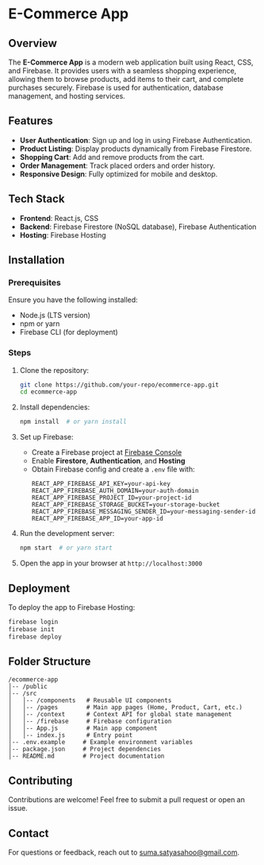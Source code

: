 # E-Commerce App

## Overview
The **E-Commerce App** is a modern web application built using React, CSS, and Firebase. It provides users with a seamless shopping experience, allowing them to browse products, add items to their cart, and complete purchases securely. Firebase is used for authentication, database management, and hosting services.

## Features
- **User Authentication**: Sign up and log in using Firebase Authentication.
- **Product Listing**: Display products dynamically from Firebase Firestore.
- **Shopping Cart**: Add and remove products from the cart.
- **Order Management**: Track placed orders and order history.
- **Responsive Design**: Fully optimized for mobile and desktop.

## Tech Stack
- **Frontend**: React.js, CSS
- **Backend**: Firebase Firestore (NoSQL database), Firebase Authentication
- **Hosting**: Firebase Hosting

## Installation

### Prerequisites
Ensure you have the following installed:
- Node.js (LTS version)
- npm or yarn
- Firebase CLI (for deployment)

### Steps
1. Clone the repository:
   ```bash
   git clone https://github.com/your-repo/ecommerce-app.git
   cd ecommerce-app
   ```

2. Install dependencies:
   ```bash
   npm install  # or yarn install
   ```

3. Set up Firebase:
   - Create a Firebase project at [Firebase Console](https://console.firebase.google.com/)
   - Enable **Firestore**, **Authentication**, and **Hosting**
   - Obtain Firebase config and create a `.env` file with:
     ```env
     REACT_APP_FIREBASE_API_KEY=your-api-key
     REACT_APP_FIREBASE_AUTH_DOMAIN=your-auth-domain
     REACT_APP_FIREBASE_PROJECT_ID=your-project-id
     REACT_APP_FIREBASE_STORAGE_BUCKET=your-storage-bucket
     REACT_APP_FIREBASE_MESSAGING_SENDER_ID=your-messaging-sender-id
     REACT_APP_FIREBASE_APP_ID=your-app-id
     ```

4. Run the development server:
   ```bash
   npm start  # or yarn start
   ```

5. Open the app in your browser at `http://localhost:3000`

## Deployment
To deploy the app to Firebase Hosting:
```bash
firebase login
firebase init
firebase deploy
```

## Folder Structure
```
/ecommerce-app
│-- /public
│-- /src
│   │-- /components   # Reusable UI components
│   │-- /pages        # Main app pages (Home, Product, Cart, etc.)
│   │-- /context      # Context API for global state management
│   │-- /firebase     # Firebase configuration
│   │-- App.js        # Main app component
│   │-- index.js      # Entry point
│-- .env.example     # Example environment variables
│-- package.json     # Project dependencies
│-- README.md        # Project documentation
```

## Contributing
Contributions are welcome! Feel free to submit a pull request or open an issue.


## Contact
For questions or feedback, reach out to suma.satyasahoo@gmail.com.

